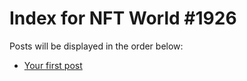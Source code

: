 # Index for NFT World #1926
Posts will be displayed in the order below:

- [Your first post](./001-first.md)

